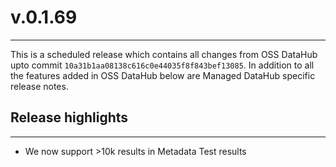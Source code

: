 # v.0.1.69
---
This is a scheduled release which contains all changes from OSS DataHub upto commit `10a31b1aa08138c616c0e44035f8f843bef13085`. In addition to all the features added in OSS DataHub below are Managed DataHub specific release notes.

## Release highlights
---
- We now support >10k results in Metadata Test results